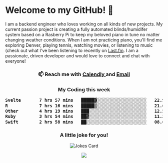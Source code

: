 <h1> Welcome to my GitHub! 👋 </h1>


  I am a backend engineer who loves working on all kinds of new projects. My current passion project is creating a fully automated blinds/humidifer system based on a Rasberry Pi to keep my beloved piano in tune no matter changing weather conditions. When I am not practicing piano, you'll find me exploring Denver, playing tennis, watching movies, or listening to music (check out what I've been listening to recently on [Last.fm](https://www.last.fm/user/mballa000). I am a passionate, driven developer and would love to connect and chat with everyone!

<h3 align = "center"> 📫 Reach me with <a href = "https://calendly.com/msbrandt00/30min"> Calendly </a> and <a href="mailto:msbrandt00@gmail.com">Email</a> 
 </h3>


 
<div align = "center"
[![Anurag's GitHub stats](https://github-readme-stats.vercel.app/api?username=mbrandt00)](https://github.com/anuraghazra/github-readme-stats)
          </div>
<h3 align="center">
  My Coding this week
<!--START_SECTION:waka-->

```txt
Svelte       7 hrs 57 mins   █████▓░░░░░░░░░░░░░░░░░░░   22.98 %
R            7 hrs 16 mins   █████▒░░░░░░░░░░░░░░░░░░░   21.03 %
Other        4 hrs 19 mins   ███░░░░░░░░░░░░░░░░░░░░░░   12.50 %
Ruby         3 hrs 54 mins   ██▓░░░░░░░░░░░░░░░░░░░░░░   11.31 %
Swift        2 hrs 58 mins   ██░░░░░░░░░░░░░░░░░░░░░░░   08.61 %
```

<!--END_SECTION:waka-->

### A little joke for you!

![Jokes Card](https://readme-jokes.vercel.app/api?hideBorder)

<a href="https://www.linkedin.com/in/mbrandt00/"><img src="https://img.shields.io/badge/linkedin-%230077B5.svg?&style=for-the-badge&logo=linkedin&logoColor=white" /></a>
